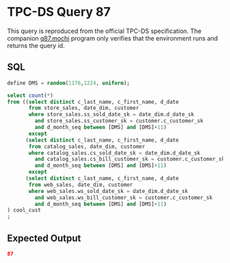 # TPC-DS Query 87

This query is reproduced from the official TPC-DS specification. The companion [q87.mochi](./q87.mochi) program only verifies that the environment runs and returns the query id.

## SQL
```sql
define DMS = random(1176,1224, uniform); 

select count(*) 
from ((select distinct c_last_name, c_first_name, d_date
       from store_sales, date_dim, customer
       where store_sales.ss_sold_date_sk = date_dim.d_date_sk
         and store_sales.ss_customer_sk = customer.c_customer_sk
         and d_month_seq between [DMS] and [DMS]+11)
       except
      (select distinct c_last_name, c_first_name, d_date
       from catalog_sales, date_dim, customer
       where catalog_sales.cs_sold_date_sk = date_dim.d_date_sk
         and catalog_sales.cs_bill_customer_sk = customer.c_customer_sk
         and d_month_seq between [DMS] and [DMS]+11)
       except
      (select distinct c_last_name, c_first_name, d_date
       from web_sales, date_dim, customer
       where web_sales.ws_sold_date_sk = date_dim.d_date_sk
         and web_sales.ws_bill_customer_sk = customer.c_customer_sk
         and d_month_seq between [DMS] and [DMS]+11)
) cool_cust
;
```

## Expected Output
```json
87
```
